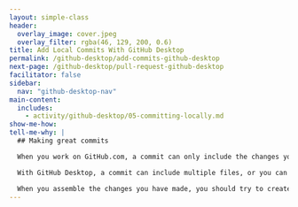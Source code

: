 ```yaml
---
layout: simple-class
header:
  overlay_image: cover.jpeg
  overlay_filter: rgba(46, 129, 200, 0.6)
title: Add Local Commits With GitHub Desktop
permalink: /github-desktop/add-commits-github-desktop
next-page: /github-desktop/pull-request-github-desktop
facilitator: false
sidebar:
  nav: "github-desktop-nav"
main-content:
  includes:
    - activity/github-desktop/05-committing-locally.md
show-me-how:
tell-me-why: |
  ## Making great commits

  When you work on GitHub.com, a commit can only include the changes you made to a single file. But, when you work in the desktop app, you have a lot more control over your commits.

  With GitHub Desktop, a commit can include multiple files, or you can pick a specific change within a file you would like to commit.

  When you assemble the changes you have made, you should try to create what we like to call an **atomic commit**. In other words, each commit you make should contain changes that belong together and represent a discrete unit of work.
---
```

